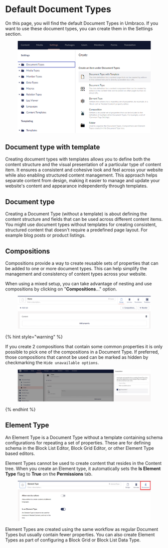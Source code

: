 # Default Document Types

On this page, you will find the default Document Types in Umbraco. If you want to use these document types, you can create them in the Settings section.

<figure><img src="../../../../../12/umbraco-cms/fundamentals/data/images/v8Screenshots/createDoctype.PNG" alt=""><figcaption></figcaption></figure>

## Document type with template

Creating document types with templates allows you to define both the content structure and the visual presentation of a particular type of content item. It ensures a consistent and cohesive look and feel across your website while also enabling structured content management. This approach helps separate content from design, making it easier to manage and update your website's content and appearance independently through templates.

## Document type

Creating a Document Type (without a template) is about defining the content structure and fields that can be used across different content items. You might use document types without templates for creating consistent, structured content that doesn't require a predefined page layout. For example blog posts or product listings.

## Compositions

Compositions provide a way to create reusable sets of properties that can be added to one or more document types. This can help simplify the management and consistency of content types across your website.

When using a mixed setup, you can take advantage of nesting and use compositions by clicking on "**Compositions**..." option.

<figure><img src="../../../../../12/umbraco-cms/fundamentals/data/images/v8Screenshots/createGroup_new.png" alt=""><figcaption></figcaption></figure>

{% hint style="warning" %}

If you create 2 compositions that contain some common properties it is only possible to pick one of the compositions in a Document Type. If preferred, those compositions that cannot be used can be marked as hidden by checkmarking the `Hide unavailable options`.
<figure><img src="../../../../../12/umbraco-cms/fundamentals/data/images/Composition-hide-unavailable-options.PNG" alt=""><figcaption></figcaption></figure>

{% endhint %}

## Element Type

An Element Type is a Document Type without a template containing schema configurations for repeating a set of properties. These are for defining schema in the Block List Editor, Block Grid Editor, or other Element Type based editors.

Element Types cannot be used to create content that resides in the Content tree. When you create an Element type, it automatically sets the **Is Element Type** flag to **True** on the **Permissions** tab.

<figure><img src="../../../../../12/umbraco-cms/fundamentals/data/images/Element-Type.png" alt=""><figcaption></figcaption></figure>

Element Types are created using the same workflow as regular Document Types but usually contain fewer properties. You can also create Element Types as part of configuring a Block Grid or Block List Data Type.

